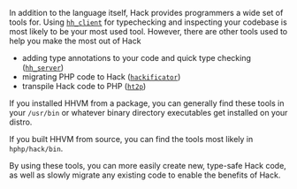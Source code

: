 In addition to the language itself, Hack provides programmers a wide set of tools for. Using [`hh_client`](../typechecking/options.md) for typechecking and inspecting your codebase is most likely to be your most used tool. However, there are other tools used to help you make the most out of Hack

* adding type annotations to your code and quick type checking ([`hh_server`](./hh_server.md))
* migrating PHP code to Hack ([`hackificator`](./hackificator.md))
* transpile Hack code to PHP ([`ht2p`](./transpiler.md))

If you installed HHVM from a package, you can generally find these tools in your `/usr/bin` or whatever binary directory executables get installed on your distro.

If you built HHVM from source, you can find the tools most likely in `hphp/hack/bin`.

By using these tools, you can more easily create new, type-safe Hack code, as well as slowly migrate any existing code to enable the benefits of Hack.

